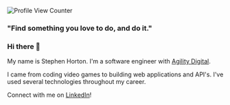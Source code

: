 ![Profile View Counter](https://komarev.com/ghpvc/?username=StephenSHorton)

### "Find something you love to do, and do it."

### Hi there 👋

My name is Stephen Horton. I'm a software engineer with [Agility Digital](https://www.linkedin.com/company/agility-digital/).

I came from coding video games to building web applications and API's. I've used several technologies throughout my career.

Connect with me on [LinkedIn](https://www.linkedin.com/in/stephenshorton)!
